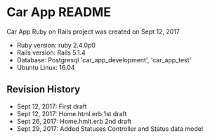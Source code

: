 # Car App README
Car App Ruby on Rails project was created on Sept 12, 2017<br />
* Ruby version: ruby 2.4.0p0
* Rails version: Rails 5.1.4
* Database: Postgresql 'car_app_development', 'car_app_test'
* Ubuntu Linux: 16.04

## Revision History
* Sept 12, 2017: First draft
* Sept 12, 2017: Home.html.erb 1st draft
* Sept 26, 2017: Home.hmlt.erb 2nd draft
* Sept 29, 2017: Added Statuses Controller and Status data model
